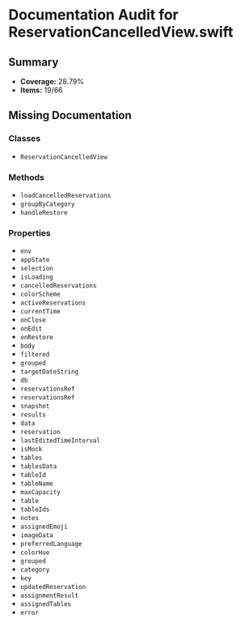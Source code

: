# Documentation Audit for ReservationCancelledView.swift

## Summary

- **Coverage:** 28.79%
- **Items:** 19/66

## Missing Documentation

### Classes
- `ReservationCancelledView`

### Methods
- `loadCancelledReservations`
- `groupByCategory`
- `handleRestore`

### Properties
- `env`
- `appState`
- `selection`
- `isLoading`
- `cancelledReservations`
- `colorScheme`
- `activeReservations`
- `currentTime`
- `onClose`
- `onEdit`
- `onRestore`
- `body`
- `filtered`
- `grouped`
- `targetDateString`
- `db`
- `reservationsRef`
- `reservationsRef`
- `snapshot`
- `results`
- `data`
- `reservation`
- `lastEditedTimeInterval`
- `isMock`
- `tables`
- `tablesData`
- `tableId`
- `tableName`
- `maxCapacity`
- `table`
- `tableIds`
- `notes`
- `assignedEmoji`
- `imageData`
- `preferredLanguage`
- `colorHue`
- `grouped`
- `category`
- `key`
- `updatedReservation`
- `assignmentResult`
- `assignedTables`
- `error`
